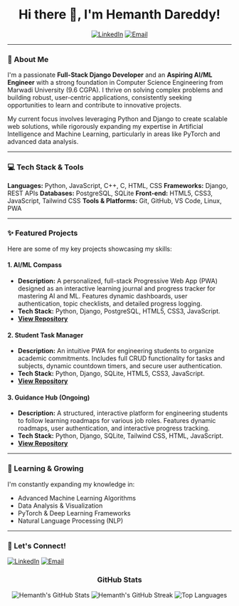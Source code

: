 
<h1 align="center">Hi there 👋, I'm Hemanth Dareddy!</h1>

<p align="center">
  <a href="https://www.linkedin.com/in/hemanth-dareddy?utm_source=share&utm_campaign=share_via&utm_content=profile&utm_medium=android_app"><img src="https://img.shields.io/badge/LinkedIn-0077B5?style=for-the-badge&logo=linkedin&logoColor=white" alt="LinkedIn"></a>
  <a href="mailto:hemanthdareddy@gmail.com"><img src="https://img.shields.io/badge/Email-D14836?style=for-the-badge&logo=gmail&logoColor=white" alt="Email"></a>
  </p>

---

### 🚀 About Me

I'm a passionate **Full-Stack Django Developer** and an **Aspiring AI/ML Engineer** with a strong foundation in Computer Science Engineering from Marwadi University (9.6 CGPA). I thrive on solving complex problems and building robust, user-centric applications, consistently seeking opportunities to learn and contribute to innovative projects.

My current focus involves leveraging Python and Django to create scalable web solutions, while rigorously expanding my expertise in Artificial Intelligence and Machine Learning, particularly in areas like PyTorch and advanced data analysis.

---

### 💻 Tech Stack & Tools

**Languages:** Python, JavaScript, C++, C, HTML, CSS
**Frameworks:** Django, REST APIs
**Databases:** PostgreSQL, SQLite
**Front-end:** HTML5, CSS3, JavaScript, Tailwind CSS
**Tools & Platforms:** Git, GitHub, VS Code, Linux, PWA

---

### ✨ Featured Projects

Here are some of my key projects showcasing my skills:

#### 1. AI/ML Compass
- **Description:** A personalized, full-stack Progressive Web App (PWA) designed as an interactive learning journal and progress tracker for mastering AI and ML. Features dynamic dashboards, user authentication, topic checklists, and detailed progress logging.
- **Tech Stack:** Python, Django, PostgreSQL, HTML5, CSS3, JavaScript.
- **[View Repository](https://github.com/YourGitHubUsername/AI-ML-Compass-Repo)**

#### 2. Student Task Manager
- **Description:** An intuitive PWA for engineering students to organize academic commitments. Includes full CRUD functionality for tasks and subjects, dynamic countdown timers, and secure user authentication.
- **Tech Stack:** Python, Django, SQLite, HTML5, CSS3, JavaScript.
- **[View Repository](https://github.com/hemanthdareddy/Student-Task-Manager)** 

#### 3. Guidance Hub (Ongoing)
- **Description:** A structured, interactive platform for engineering students to follow learning roadmaps for various job roles. Features dynamic roadmaps, user authentication, and interactive progress tracking.
- **Tech Stack:** Python, Django, SQLite, Tailwind CSS, HTML, JavaScript.
- **[View Repository](https://github.com/YourGitHubUsername/Guidance-Hub-Repo)** 
---

### 🌱 Learning & Growing

I'm constantly expanding my knowledge in:
- Advanced Machine Learning Algorithms
- Data Analysis & Visualization
- PyTorch & Deep Learning Frameworks
- Natural Language Processing (NLP)

---

### 🤝 Let's Connect!

<a href="https://www.linkedin.com/in/hemanth-dareddy?utm_source=share&utm_campaign=share_via&utm_content=profile&utm_medium=android_app"><img src="https://img.shields.io/badge/Connect%20on%20LinkedIn-0077B5?style=social&logo=linkedin" alt="LinkedIn"></a>
<a href="mailto:hemanthdareddy@gmail.com"><img src="https://img.shields.io/badge/Say%20Hi!-D14836?style=social&logo=gmail" alt="Email"></a>

<div align="center">
  <h3>GitHub Stats</h3>
  <img src="https://github-readme-stats.vercel.app/api?username=YourGitHubUsername&show_icons=true&theme=dark&include_all_commits=true&count_private=true" alt="Hemanth's GitHub Stats" />
  <img src="https://github-readme-streak-stats.herokuapp.com/?user=YourGitHubUsername&theme=dark" alt="Hemanth's GitHub Streak" />
  <img src="https://github-readme-stats.vercel.app/api/top-langs/?username=YourGitHubUsername&layout=compact&theme=dark" alt="Top Languages" />
</div>
